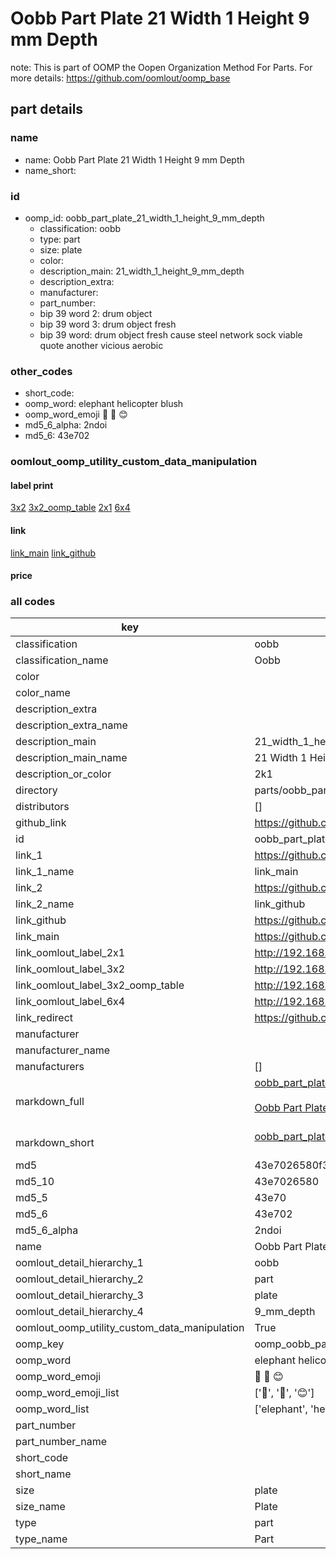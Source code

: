 # Oobb Part Plate 21 Width 1 Height 9 mm Depth  

note: This is part of OOMP the Oopen Organization Method For Parts. For more details: https://github.com/oomlout/oomp_base

##  part details
  







### name
* name: Oobb Part Plate 21 Width 1 Height 9 mm Depth
* name_short: 
### id
* oomp_id: oobb_part_plate_21_width_1_height_9_mm_depth
  * classification: oobb
  * type: part
  * size: plate
  * color: 
  * description_main: 21_width_1_height_9_mm_depth
  * description_extra: 
  * manufacturer: 
  * part_number: 
  * bip 39 word 2: drum object
  * bip 39 word 3: drum object fresh
  * bip 39 word: drum object fresh cause steel network sock viable quote another vicious aerobic

### other_codes
* short_code: 
* oomp_word: elephant helicopter blush
* oomp_word_emoji :elephant: :helicopter: :blush:
* md5_6_alpha: 2ndoi
* md5_6: 43e702






### oomlout_oomp_utility_custom_data_manipulation
#### label print
[3x2](http://192.168.1.245:1112/?label=oomp%202ndoi)
[3x2_oomp_table](http://192.168.1.108:1112/?label=oomp%202ndoi)
[2x1](http://192.168.1.242:1112/?label=oomp%202ndoi)
[6x4](http://192.168.1.55:1112/?label=oomp%202ndoi)    

#### link

[link_main](https://github.com/oomlout/oomlout_oomp_version_1_messy/tree/main/parts/oobb_part_plate_21_width_1_height_9_mm_depth) [link_github](https://github.com/oomlout/oomlout_oomp_version_1_messy/tree/main/parts/oobb_part_plate_21_width_1_height_9_mm_depth)                             

#### price







### all codes 
| key | value |  
| --- | --- |  
| classification | oobb |  
| classification_name | Oobb |  
| color |  |  
| color_name |  |  
| description_extra |  |  
| description_extra_name |  |  
| description_main | 21_width_1_height_9_mm_depth |  
| description_main_name | 21 Width 1 Height 9 mm Depth |  
| description_or_color | 2k1 |  
| directory | parts/oobb_part_plate_21_width_1_height_9_mm_depth |  
| distributors | [] |  
| github_link | https://github.com/oomlout/oomlout_oomp_part_src/tree/main/parts/oobb_part_plate_21_width_1_height_9_mm_depth |  
| id | oobb_part_plate_21_width_1_height_9_mm_depth |  
| link_1 | https://github.com/oomlout/oomlout_oomp_version_1_messy/tree/main/parts/oobb_part_plate_21_width_1_height_9_mm_depth |  
| link_1_name | link_main |  
| link_2 | https://github.com/oomlout/oomlout_oomp_version_1_messy/tree/main/parts/oobb_part_plate_21_width_1_height_9_mm_depth |  
| link_2_name | link_github |  
| link_github | https://github.com/oomlout/oomlout_oomp_version_1_messy/tree/main/parts/oobb_part_plate_21_width_1_height_9_mm_depth |  
| link_main | https://github.com/oomlout/oomlout_oomp_version_1_messy/tree/main/parts/oobb_part_plate_21_width_1_height_9_mm_depth |  
| link_oomlout_label_2x1 | http://192.168.1.242:1112/?label=oomp%202ndoi |  
| link_oomlout_label_3x2 | http://192.168.1.245:1112/?label=oomp%202ndoi |  
| link_oomlout_label_3x2_oomp_table | http://192.168.1.108:1112/?label=oomp%202ndoi |  
| link_oomlout_label_6x4 | http://192.168.1.55:1112/?label=oomp%202ndoi |  
| link_redirect | https://github.com/oomlout/oomlout_oomp_version_1_messy/tree/main/parts/oobb_part_plate_21_width_1_height_9_mm_depth |  
| manufacturer |  |  
| manufacturer_name |  |  
| manufacturers | [] |  
| markdown_full | [oobb_part_plate_21_width_1_height_9_mm_depth](none)<br>[](none)<br>[Oobb Part Plate 21 Width 1 Height 9 Mm Depth](none)<br><br> |  
| markdown_short | [oobb_part_plate_21_width_1_height_9_mm_depth](none)<br><br> |  
| md5 | 43e7026580f359c2536a9248b9a6021c |  
| md5_10 | 43e7026580 |  
| md5_5 | 43e70 |  
| md5_6 | 43e702 |  
| md5_6_alpha | 2ndoi |  
| name | Oobb Part Plate 21 Width 1 Height 9 mm Depth |  
| oomlout_detail_hierarchy_1 | oobb |  
| oomlout_detail_hierarchy_2 | part |  
| oomlout_detail_hierarchy_3 | plate |  
| oomlout_detail_hierarchy_4 | 9_mm_depth |  
| oomlout_oomp_utility_custom_data_manipulation | True |  
| oomp_key | oomp_oobb_part_plate_21_width_1_height_9_mm_depth |  
| oomp_word | elephant helicopter blush |  
| oomp_word_emoji | :elephant: :helicopter: :blush: |  
| oomp_word_emoji_list | [':elephant:', ':helicopter:', ':blush:'] |  
| oomp_word_list | ['elephant', 'helicopter', 'blush'] |  
| part_number |  |  
| part_number_name |  |  
| short_code |  |  
| short_name |  |  
| size | plate |  
| size_name | Plate |  
| type | part |  
| type_name | Part |  
